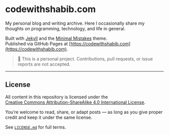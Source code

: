 # codewithshabib.com

My personal blog and writing archive. Here I occasionally share my thoughts on programming, technology, and life in general.

Built with [Jekyll](https://jekyllrb.com/) and the [Minimal Mistakes](https://mmistakes.github.io/minimal-mistakes/) theme.  
Published via GitHub Pages at [https://codewithshabib.com](https://codewithshabib.com).

> 📌 This is a personal project. Contributions, pull requests, or issue reports are not accepted.

---

## License

All content in this repository is licensed under the  
[Creative Commons Attribution-ShareAlike 4.0 International License](https://creativecommons.org/licenses/by-sa/4.0/).

You’re welcome to read, share, or adapt posts — as long as you give proper credit and keep it under the same license.

See [`LICENSE.md`](LICENSE.md) for full terms.
